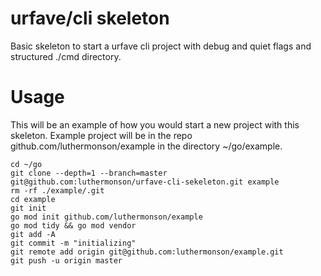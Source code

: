 # urfave/cli skeleton
Basic skeleton to start a urfave cli project with debug and quiet flags and structured ./cmd directory.

# Usage
This will be an example of how you would start a new project with this skeleton. Example project will be in the repo 
github.com/luthermonson/example in the directory ~/go/example.

```shell
cd ~/go
git clone --depth=1 --branch=master git@github.com:luthermonson/urfave-cli-sekeleton.git example
rm -rf ./example/.git
cd example
git init
go mod init github.com/luthermonson/example
go mod tidy && go mod vendor
git add -A
git commit -m "initializing"
git remote add origin git@github.com:luthermonson/example.git
git push -u origin master
```